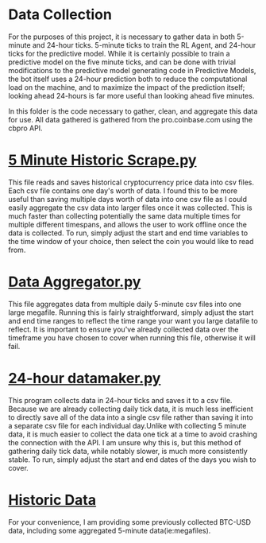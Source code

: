 # Data Collection

For the purposes of this project, it is necessary to gather data in both 5-minute and 24-hour ticks. 5-minute ticks to train the RL Agent, and 24-hour ticks for the predictive model. While it is certainly possible to train a predictive model on the five minute ticks, and can be done with trivial modifications to the predictive model generating code in Predictive Models, the bot itself uses a 24-hour prediction both to reduce the computational load on the machine, and to maximize the impact of the prediction itself; looking ahead 24-hours is far more useful than looking ahead five minutes. 

In this folder is the code necessary to gather, clean, and aggregate this data for use. All data gathered is gathered from the pro.coinbase.com using the cbpro API.

# [5 Minute Historic Scrape.py](https://github.com/Gary-McC/TraderbotFinal/blob/main/Data%20Collection/24-hour%20Datamaker.py)

This file reads and saves historical cryptocurrency price data into csv files. Each csv file contains one day's worth of data. I found this to be more useful than saving multiple days worth of data into one csv file as I could easily aggregate the csv data into larger files once it was collected. This is much faster than collecting potentially the same data multiple times for multiple different timespans, and allows the user to work offline once the data is collected. To run, simply adjust the start and end time variables to the time window of your choice, then select the coin you would like to read from.

# [Data Aggregator.py](https://github.com/Gary-McC/TraderbotFinal/blob/main/Data%20Collection/Data%20Aggregator.py)

This file aggregates data from multiple daily 5-minute csv files into one large megafile. Running this is fairly straightforward, simply adjust the start and end time ranges to reflect the time range your want you large datafile to reflect. It is important to ensure you've already collected data over the timeframe you have chosen to cover when running this file, otherwise it will fail.

# [24-hour datamaker.py](https://github.com/Gary-McC/TraderbotFinal/blob/main/Data%20Collection/24-hour%20Datamaker.py)

This program collects data in 24-hour ticks and saves it to a csv file. Because we are already collecting daily tick data, it is much less inefficient to directly save all of the data into a single csv file rather than saving it into a separate csv file for each individual day.Unlike with collecting 5 minute data, it is much easier to collect the data one tick at a time to avoid crashing the connection with the API. I am unsure why this is, but this method of gathering daily tick data, while notably slower, is much more consistently stable. To run, simply adjust the start and end dates of the days you wish to cover. 

# [Historic Data](https://github.com/Gary-McC/TraderbotFinal/tree/main/Data%20Collection/Historic%20Data)

For your convenience, I am providing some previously collected BTC-USD data, including some aggregated 5-minute data(ie:megafiles).
